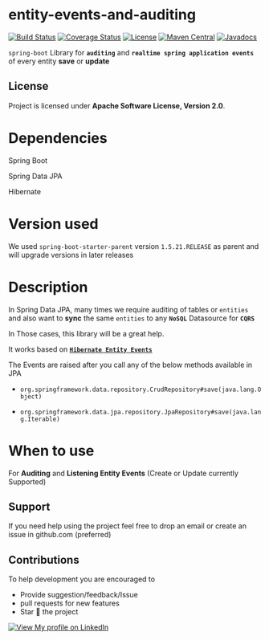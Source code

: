 # entity-events-and-auditing
[![Build Status](https://travis-ci.org/sharmashashank342/entity-events-and-auditing.svg?branch=master)](https://travis-ci.org/sharmashashank342/entity-events-and-auditing)
[![Coverage Status](https://coveralls.io/repos/github/sharmashashank342/entity-events-and-auditing/badge.svg?branch=master)](https://coveralls.io/github/sharmashashank342/entity-events-and-auditing?branch=master)
[![License](https://img.shields.io/badge/License-Apache%202.0-blue.svg)](https://opensource.org/licenses/Apache-2.0)
[![Maven Central](https://maven-badges.herokuapp.com/maven-central/in.techpal/entity-events/badge.svg)](https://maven-badges.herokuapp.com/maven-central/in.techpal/entity-events)
[![Javadocs](https://www.javadoc.io/badge/in.techpal/entity-events.svg?color=blue)](https://www.javadoc.io/doc/in.techpal/entity-events)

`spring-boot` Library for **`auditing`** and **`realtime spring application events`** of every entity **save** or **update**

## License

Project is licensed under **Apache Software License, Version 2.0**.

# Dependencies
Spring Boot

Spring Data JPA

Hibernate

# Version used

We used `spring-boot-starter-parent` version `1.5.21.RELEASE` as parent and will upgrade versions in later releases


# Description

In Spring Data JPA, many times we require auditing of tables or `entities` and also want to **sync** the same `entities` to any **`NoSQL`** Datasource for **`CQRS`**

In Those cases, this library will be a great help.

It works based on [**`Hibernate Entity Events`**](https://docs.jboss.org/hibernate/core/4.0/hem/en-US/html/listeners.html)


The Events are raised after you call any of the below methods available in JPA

- ```org.springframework.data.repository.CrudRepository#save(java.lang.Object)```

- ```org.springframework.data.jpa.repository.JpaRepository#save(java.lang.Iterable)```


# When to use

For **Auditing** and **Listening Entity Events** (Create or Update currently Supported)


## Support
If you need help using the project feel free to drop an email or create an issue in github.com (preferred)

## Contributions
To help development you are encouraged to  
* Provide suggestion/feedback/Issue
* pull requests for new features
* Star :star2: the project


[![View My profile on LinkedIn](https://static.licdn.com/scds/common/u/img/webpromo/btn_viewmy_160x33.png)](https://www.linkedin.com/in/sharmashashank342)

 